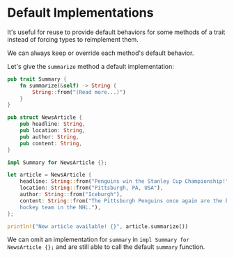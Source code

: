 # Default Implementations

It's useful for reuse to provide default behaviors for some methods of a trait
instead of forcing types to reimplement them.

We can always keep or override each method's default behavior.

Let's give the `summarize` method a default implementation:

```rust
pub trait Summary {
    fn summarize(&self) -> String {
        String::from("(Read more...)")
    }
}

pub struct NewsArticle {
    pub headline: String,
    pub location: String,
    pub author: String,
    pub content: String,
}

impl Summary for NewsArticle {};

let article = NewsArticle {
    headline: String::from("Penguins win the Stanley Cup Championship!"),
    location: String::from("Pittsburgh, PA, USA"),
    author: String::from("Iceburgh"),
    content: String::from("The Pittsburgh Penguins once again are the best
    hockey team in the NHL."),
};

println!("New article available! {}", article.summarize())
```

We can omit an implementation for `summary` in `impl Summary for NewsArticle
{};` and are still able to call the default `summary` function.
